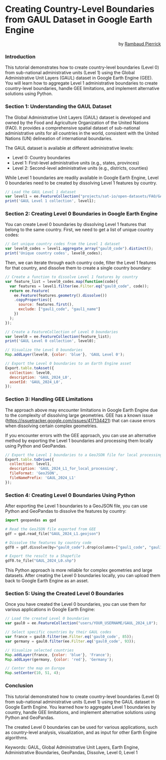 # Creating Country-Level Boundaries from GAUL Dataset in Google Earth Engine

<p style="text-align: right;">
by <a href="#">Rambaud Pierrick</a>
</p>

### Introduction

This tutorial demonstrates how to create country-level boundaries (Level 0) from sub-national administrative units (Level 1) using the Global Administrative Unit Layers (GAUL) dataset in Google Earth Engine (GEE). You will learn how to aggregate Level 1 administrative boundaries to create country-level boundaries, handle GEE limitations, and implement alternative solutions using Python.

### Section 1: Understanding the GAUL Dataset

The Global Administrative Unit Layers (GAUL) dataset is developed and owned by the Food and Agriculture Organization of the United Nations (FAO). It provides a comprehensive spatial dataset of sub-national administrative units for all countries in the world, consistent with the United Nations (UN) delineation of international boundaries.

The GAUL dataset is available at different administrative levels:
- Level 0: Country boundaries
- Level 1: First-level administrative units (e.g., states, provinces)
- Level 2: Second-level administrative units (e.g., districts, counties)

While Level 1 boundaries are readily available in Google Earth Engine, Level 0 boundaries need to be created by dissolving Level 1 features by country.

```javascript
// Load the GAUL Level 1 dataset
var level1 = ee.FeatureCollection("projects/sat-io/open-datasets/FAO/GAUL/GAUL_2024_L1");
print('GAUL Level 1 collection', level1);
```

### Section 2: Creating Level 0 Boundaries in Google Earth Engine

You can create Level 0 boundaries by dissolving Level 1 features that belong to the same country. First, we need to get a list of unique country codes:

```javascript
// Get unique country codes from the Level 1 dataset
var level0_codes = level1.aggregate_array("gaul0_code").distinct();
print('Unique country codes', level0_codes);
```

Then, we can iterate through each country code, filter the Level 1 features for that country, and dissolve them to create a single country boundary:

```javascript
// Create a function to dissolve Level 1 features by country
var feature_list = level0_codes.map(function(code){
  var features = level1.filter(ee.Filter.eq("gaul0_code", code));
  return ee.Feature(
    ee.Feature(features.geometry().dissolve())
    .copyProperties({
      source: features.first(),
      exclude: ["gaul1_code", "gaul1_name"]
    })
  );
});

// Create a FeatureCollection of Level 0 boundaries
var level0 = ee.FeatureCollection(feature_list);
print('GAUL Level 0 collection', level0);

// Visualize the Level 0 boundaries
Map.addLayer(level0, {color: 'blue'}, 'GAUL Level 0');

// Export the Level 0 boundaries to an Earth Engine asset
Export.table.toAsset({
  collection: level0,
  description: 'GAUL_2024_L0',
  assetId: 'GAUL_2024_L0',
});
```

### Section 3: Handling GEE Limitations

The approach above may encounter limitations in Google Earth Engine due to the complexity of dissolving large geometries. GEE has a known issue (https://issuetracker.google.com/issues/417134421) that can cause errors when dissolving certain complex geometries.

If you encounter errors with the GEE approach, you can use an alternative method by exporting the Level 1 boundaries and processing them locally using Python and GeoPandas.

```javascript
// Export the Level 1 boundaries to a GeoJSON file for local processing
Export.table.toDrive({
  collection: level1,
  description: 'GAUL_2024_L1_for_local_processing',
  fileFormat: 'GeoJSON',
  fileNamePrefix: 'GAUL_2024_L1'
});
```

### Section 4: Creating Level 0 Boundaries Using Python

After exporting the Level 1 boundaries to a GeoJSON file, you can use Python and GeoPandas to dissolve the features by country:

```python
import geopandas as gpd

# Read the GeoJSON file exported from GEE
gdf = gpd.read_file("GAUL_2024_L1.geojson")

# Dissolve the features by country code
gdf0 = gdf.dissolve(by="gaul0_code").drop(columns=["gaul1_code", "gaul1_name"])

# Export the result to a Shapefile
gdf0.to_file("GAUL_2024_L0.shp")
```

This Python approach is more reliable for complex geometries and large datasets. After creating the Level 0 boundaries locally, you can upload them back to Google Earth Engine as an asset.

### Section 5: Using the Created Level 0 Boundaries

Once you have created the Level 0 boundaries, you can use them for various applications in Google Earth Engine:

```javascript
// Load the created Level 0 boundaries
var gaul0 = ee.FeatureCollection("users/YOUR_USERNAME/GAUL_2024_L0");

// Select specific countries by their GAUL codes
var france = gaul0.filter(ee.Filter.eq('gaul0_code', 85));
var germany = gaul0.filter(ee.Filter.eq('gaul0_code', 93));

// Visualize selected countries
Map.addLayer(france, {color: 'blue'}, 'France');
Map.addLayer(germany, {color: 'red'}, 'Germany');

// Center the map on Europe
Map.setCenter(10, 51, 4);
```

### Conclusion

This tutorial demonstrated how to create country-level boundaries (Level 0) from sub-national administrative units (Level 1) using the GAUL dataset in Google Earth Engine. You learned how to aggregate Level 1 boundaries by country, handle GEE limitations, and implement alternative solutions using Python and GeoPandas.

The created Level 0 boundaries can be used for various applications, such as country-level analysis, visualization, and as input for other Earth Engine algorithms.

Keywords: GAUL, Global Administrative Unit Layers, Earth Engine, Administrative Boundaries, GeoPandas, Dissolve, Level 0, Level 1
